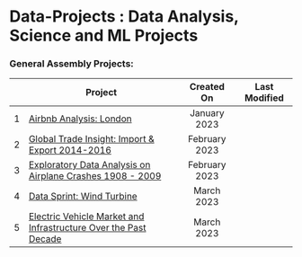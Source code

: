 # Data-Projects : Data Analysis, Science and ML Projects

### General Assembly Projects:
|  | Project| Created On | Last Modified|
|:--:|------|:-----:|:------:|
| 1 | [Airbnb Analysis: London](https://github.com/JubJT/GA-Data-Projects/tree/main/Airbnb-London) | January 2023 |  | 
| 2 | [Global Trade Insight: Import & Export 2014-2016](https://github.com/JubJT/GA-Data-Projects/tree/main/Import-Export-2014-2016) | February 2023 |  |
| 3 | [Exploratory Data Analysis on Airplane Crashes 1908 - 2009](https://github.com/JubJT/GA-Data-Projects/tree/main/Airplane-Crashes-EDA-2014-2016) | February 2023 |  |
| 4 | [Data Sprint: Wind Turbine](https://github.com/JubJT/GA-Data-Projects/tree/main/Wind-Turbine) | March 2023 |  |
| 5 | [Electric Vehicle Market and Infrastructure Over the Past Decade](https://github.com/JubJT/GA-Data-Projects/tree/main/EV-Market-Infrastructure) | March 2023 |  |
